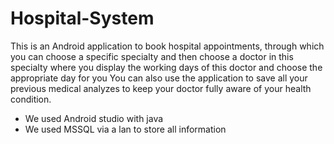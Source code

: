 # Hospital-System
This is an Android application to book hospital appointments, through which you can choose a specific specialty and then choose a doctor in this specialty where you display the working days of this doctor and choose the appropriate day for you
You can also use the application to save all your previous medical analyzes to keep your doctor fully aware of your health condition.
- We used Android studio with java
- We used MSSQL via a lan to store all information
